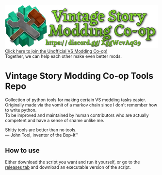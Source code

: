 ![discord.gg/XggWcvAqG9](https://github.com/HugoCortell/vs_rptts/blob/main/media/coopinvite.png)<br>
[Click here to join the Unofficial VS Modding Co-op!](discord.gg/XggWcvAqG9)<br>
Together, we can help each other make even better mods.

# Vintage Story Modding Co-op Tools Repo
Collection of python tools for making certain VS modding tasks easier. Originally made via the vomit of a markov chain since I don't remember how to write python.<br>
To be improved and maintained by human contributors who are actually competent and have a sense of shame unlike me.

Shitty tools are better than no tools.<br>
— John Tool, inventor of the Bop-It™

## How to use
Either download the script you want and run it yourself, or go to the [releases tab](https://github.com/HugoCortell/VS_Modding_Coop_Tools/releases) and download an executable version of the script.
